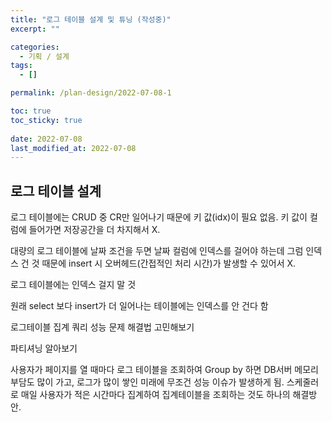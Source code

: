 ```yaml
---
title: "로그 테이블 설계 및 튜닝 (작성중)"
excerpt: ""

categories:
  - 기획 / 설계
tags:
  - []

permalink: /plan-design/2022-07-08-1

toc: true
toc_sticky: true
 
date: 2022-07-08
last_modified_at: 2022-07-08
---
```


## 로그 테이블 설계

로그 테이블에는 CRUD 중 CR만 일어나기 때문에
키 값(idx)이 필요 없음.
키 값이 컬럼에 들어가면 저장공간을 더 차지해서 X.

대량의 로그 테이블에 날짜 조건을 두면
날짜 컬럼에 인덱스를 걸어야 하는데 그럼 인덱스 건 것 때문에
insert 시 오버헤드(간접적인 처리 시간)가 발생할 수 있어서 X.


로그 테이블에는 인덱스 걸지 말 것

원래 select 보다 insert가 더 일어나는 테이블에는 인덱스를 안 건다 함

로그테이블 집계 쿼리 성능 문제 해결법 고민해보기

파티셔닝 알아보기

사용자가 페이지를 열 때마다
로그 테이블을 조회하여 Group by 하면
DB서버 메모리 부담도 많이 가고,
로그가 많이 쌓인 미래에 무조건 성능 이슈가 발생하게 됨.
스케줄러로 매일 사용자가 적은 시간마다
집계하여 집계테이블을 조회하는 것도 하나의 해결방안.